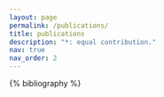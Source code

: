 ```yaml
---
layout: page
permalink: /publications/
title: publications
description: "*: equal contribution."
nav: true
nav_order: 2
---
```


<!-- _pages/publications.md -->
<div class="publications">

{% bibliography %}

</div>

